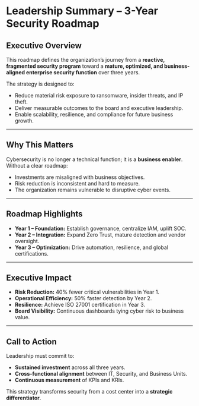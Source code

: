 # Leadership Summary – 3-Year Security Roadmap

## Executive Overview
This roadmap defines the organization’s journey from a **reactive, fragmented security program** toward a **mature, optimized, and business-aligned enterprise security function** over three years.

The strategy is designed to:
* Reduce material risk exposure to ransomware, insider threats, and IP theft.
* Deliver measurable outcomes to the board and executive leadership.
* Enable scalability, resilience, and compliance for future business growth.

---

## Why This Matters
Cybersecurity is no longer a technical function; it is a **business enabler**. Without a clear roadmap:
* Investments are misaligned with business objectives.
* Risk reduction is inconsistent and hard to measure.
* The organization remains vulnerable to disruptive cyber events.

---

## Roadmap Highlights
* **Year 1 – Foundation:** Establish governance, centralize IAM, uplift SOC.
* **Year 2 – Integration:** Expand Zero Trust, mature detection and vendor oversight.
* **Year 3 – Optimization:** Drive automation, resilience, and global certifications.

---

## Executive Impact
* **Risk Reduction:** 40% fewer critical vulnerabilities in Year 1.
* **Operational Efficiency:** 50% faster detection by Year 2.
* **Resilience:** Achieve ISO 27001 certification in Year 3.
* **Board Visibility:** Continuous dashboards tying cyber risk to business value.

---

## Call to Action
Leadership must commit to:
* **Sustained investment** across all three years.
* **Cross-functional alignment** between IT, Security, and Business Units.
* **Continuous measurement** of KPIs and KRIs.

This strategy transforms security from a cost center into a **strategic differentiator**.
